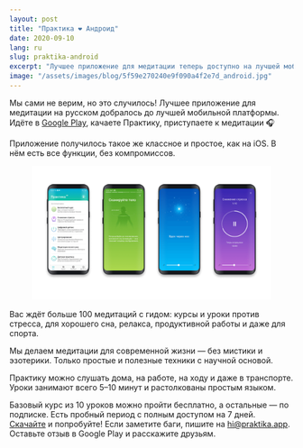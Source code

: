 ```yaml
---
layout: post
title: "Практика ❤️ Андроид"
date: 2020-09-10
lang: ru
slug: praktika-android
excerpt: "Лучшее приложение для медитации теперь доступно на лучшей мобильной платформе!"
image: "/assets/images/blog/5f59e270240e9f090a4f2e7d_android.jpg"
---
```



Мы сами не верим, но это случилось! Лучшее приложение для медитации на русском добралось до лучшей мобильной платформы. Идёте в [Google Play](https://app.appsflyer.com/com.praktika.app?pid=site&c=button), качаете Практику, приступаете к медитации 🎧

Приложение получилось такое же классное и простое, как на iOS. В нём есть все функции, без компромиссов.
<figure class="w-richtext-figure-type-image w-richtext-align-fullwidth" style="max-width:1920px" data-rt-type="image" data-rt-align="fullwidth" data-rt-max-width="1920px"><div><img src="/assets/images/blog/5f59e1f61ba919ffed000cb2_429a658d-1d0b-4b3f-ab71-12ae6442448a.png" loading="lazy"></div></figure>Вас ждёт больше 100 медитаций с гидом: курсы и уроки против стресса, для хорошего сна, релакса, продуктивной работы и даже для спорта.

Мы делаем медитации для современной жизни — без мистики и эзотерики. Только простые и полезные техники с научной основой.

Практику можно слушать дома, на работе, на ходу и даже в транспорте. Уроки занимают всего 5–10 минут и растолкованы простым языком.

Базовый курс из 10 уроков можно пройти бесплатно, а остальные — по подписке. Есть пробный период с полным доступом на 7 дней.
[Скачайте](https://app.appsflyer.com/com.praktika.app?pid=site&c=button) и попробуйте! Если заметите баги, пишите на [hi@praktika.app](mailto:hi@praktika.app). Оставьте отзыв в Google Play и расскажите друзьям.
